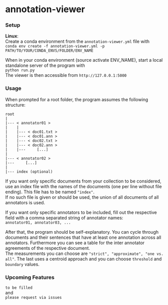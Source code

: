 # annotation-viewer

### Setup
**Linux**:  
Create a conda environment from the `annotation-viewer.yml` file with  
`conda env create -f annotation-viewer.yml -p PATH/TO/YOUR/CONDA_ENVS/FOLDER/ENV_NAME`

When in your conda environment (source activate ENV_NAME), start a local standalone server of the program with  
`python run.py`  
The viewer is then accessible from `http://127.0.0.1:5000`

### Usage
When prompted for a root folder, the program assumes the following structure:  
```
root
|
|--- < annotator01 >
|    |
|    |--- < doc01.txt >
|    |--- < doc01.ann >
|    |--- < doc02.txt >
|    |--- < doc02.ann >
|    |---     [...]
|
|--- < annotator02 >
|---     [...]
|
|--- index (optional)
```
If you want only specific documents from your collection to be considered, use an index file with the names of the documents (one per line without file ending). This file has to be named `"index"`.  
If no such file is given or should be used, the union of all documents of all annotators is used.

If you want only specific annotators to be included, fill out the respective field with a comma separated string of annotator names:  
`annotator01, annotator03, ...`

After that, the program should be self-explanatory. You can cycle through documents and their sentences that have at least one annotation across all annotators. Furthermore you can see a table for the inter annotator agreements of the respective document.  
The measurements you can choose are `"strict", "approximate", "one vs. all"`. The last uses a centroid approach and you can choose `threshold` and `boundary` values.

### Upcoming Features
`to be filled`  
and  
`please request via issues`
